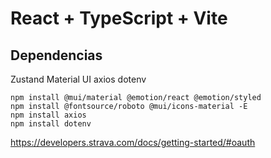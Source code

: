 # React + TypeScript + Vite

## Dependencias
Zustand 
Material UI
axios
dotenv
```
npm install @mui/material @emotion/react @emotion/styled
npm install @fontsource/roboto @mui/icons-material -E
npm install axios
npm install dotenv
```


https://developers.strava.com/docs/getting-started/#oauth